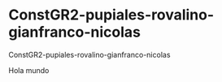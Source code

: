 # ConstGR2-pupiales-rovalino-gianfranco-nicolas
ConstGR2-pupiales-rovalino-gianfranco-nicolas

Hola mundo